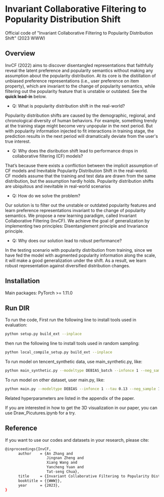 # Invariant Collaborative Filtering to Popularity Distribution Shift
Official code of "Invariant Collaborative Filtering to Popularity Distribution Shift" (2023 WWW)

## Overview
InvCF (2022) aims to discover disentangled representations that faithfully reveal the latent preference and popularity semantics without making any assumption about the popularity distribution. At its core is the distillation of unbiased preference representations (i.e., user preference on item property), which are invariant to the change of popularity semantics, while filtering out the popularity feature that is unstable or outdated.
See the **quick lead-in** below.

- Q: What is popularity distribution shift in the real-world? 

Popularity distribution shifts are caused by the demographic, regional, and chronological diversity of human behaviors. For example, something trendy at the training stage might become very unpopular in the next period. But with popularity information injected to fit interactions in training stage, the prediction results in the next period will dramatically deviate from the user's true interest.

* Q: Why does the disribution shift lead to performance drops in collaborative filtering (CF) models?

That’s because there exists a confliction between the implicit assumption of CF models and Inevitable Popularity Distribution Shift in the real-world.  
CF models assume that the training and test data are drawn from the same distribution, but the assumption hardly holds. Popularity distribution shifts are ubiquitous and inevitable in real-world scenarios 

+ Q: How do we solve the problem?

Our solution is to filter out the unstable or outdated popularity features and learn preference representations invariant to the change of popularity semantics. We propose a new learning paradigm, called Invariant Collaborative Filtering (InvCF). We achieve the goal of generalization by implementing two principles: Disentanglement principle and Invariance principle. 

* Q: Why does our solution lead to robust performance?

In the testing scenario with popularity distribution from training, since we have fed the model with augmented popularity information along the scale, it will make a good generalization under the shift. As a result, we learn robust representation against diversified distribution changes.
 

## Installation

Main packages: PyTorch >= 1.11.0

## Run DIR

To run the code, First run the following line to install tools used in evaluation:

```bash
python setup.py build_ext --inplace
```
then run the following line to install tools used in random sampling:

```bash
python local_compile_setup.py build_ext --inplace
```

To run model on tencent_synthetic data, use main_synthetic.py, like:
```bash
python main_synthetic.py --modeltype DEBIAS_batch --infonce 1 --neg_sample -1 --n_layers 2 --dataset tencent_synthetic --need_distance 1 --lambda1 1e-2 --lambda2 1e-6 --lambda3 1e-2 
```

To run model on other dataset, user main.py, like:
```bash
python main.py --modeltype DEBIAS --infonce 1 --tau 0.13 --neg_sample 128 --n_layers 0 --dataset douban.new --need_distance 1 --lambda1 1e-2 --lambda2 1--lambda3 1e-5
```
Related hyperparameters are listed in the appendix of the paper.


If you are interested in how to get the 3D visualization in our paper, you can use Draw_Picutures.ipynb for a try.

## Reference
If you want to use our codes and datasets in your research, please cite:
```bash
@inproceedings{InvCF,   
      author    = {An Zhang and
                   Jingnan Zheng and 
                   Xiang Wang and 
                   Yancheng	Yuan and
                   Tat-seng Chua}, 
      title     = {Invariant Collaborative Filtering to Popularity Distribution Shift},  
      booktitle = {{WWW}},  
      year      = {2023},   
}
```
